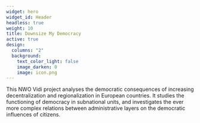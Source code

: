 ```yaml
---
widget: hero
widget_id: Header
headless: true
weight: 10
title: Downsize My Democracy
active: true
design:
  columns: "2"
  background:
    text_color_light: false
    image_darken: 0
    image: icon.png
---
```

This NWO Vidi project analyses the democratic consequences of increasing decentralization and regionalization in European countries. It studies the functioning of democracy in subnational units, and investigates the ever more complex relations between administrative layers on the democratic influences of citizens.